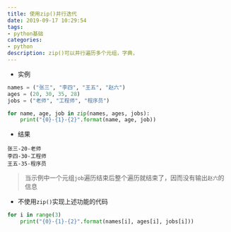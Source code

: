 ```yaml
---
title: 使用zip()并行迭代
date: 2019-09-17 10:29:54
tags:
- python基础
categories:
- python
description: zip()可以并行遍历多个元组，字典，
---
```


<!--more-->

* 实例
```py
names = ("张三", "李四", "王五", "赵六")
ages = (20, 30, 35, 28)
jobs = ("老师", "工程师", "程序员")

for name, age, job in zip(names, ages, jobs):
    print("{0}-{1}-{2}".format(name, age, job))
```

* 结果
```
张三-20-老师
李四-30-工程师
王五-35-程序员
```

> 当示例中一个元组`job`遍历结束后整个遍历就结束了，因而没有输出`赵六`的信息

* 不使用`zip()`实现上述功能的代码
```py
for i in range(3)
    print("{0}-{1}-{2}".format(names[i], ages[i], jobs[i]))
```


